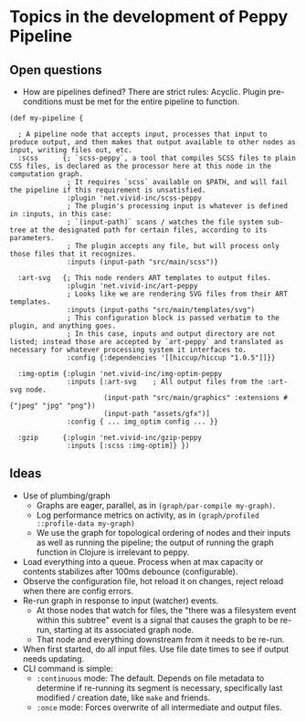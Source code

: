 # Topics in the development of Peppy Pipeline

## Open questions
- How are pipelines defined?
  There are strict rules: Acyclic. Plugin pre-conditions must be met for the entire pipeline to function.
```
(def my-pipeline {

  ; A pipeline node that accepts input, processes that input to produce output, and then makes that output available to other nodes as input, writing files out, etc.
  :scss      {; `scss-peppy`, a tool that compiles SCSS files to plain CSS files, is declared as the processor here at this node in the computation graph.
              ; It requires `scss` available on $PATH, and will fail the pipeline if this requirement is unsatisfied.
              :plugin 'net.vivid-inc/scss-peppy
              ; The plugin's processing input is whatever is defined in :inputs, in this case:
              ; `(input-path)` scans / watches the file system sub-tree at the designated path for certain files, according to its parameters.
              ; The plugin accepts any file, but will process only those files that it recognizes.
              :inputs (input-path "src/main/scss")}

  :art-svg   {; This node renders ART templates to output files.
              :plugin 'net.vivid-inc/art-peppy
              ; Looks like we are rendering SVG files from their ART templates.
              :inputs (input-paths "src/main/templates/svg")
              ; This configuration block is passed verbatim to the plugin, and anything goes.
              ; In this case, inputs and output directory are not listed; instead those are accepted by `art-peppy` and translated as necessary for whatever processing system it interfaces to.
              :config {:dependencies '[[hiccup/hiccup "1.0.5"]]}}

  :img-optim {:plugin 'net.vivid-inc/img-optim-peppy
              :inputs [:art-svg    ; All output files from the :art-svg node.
                       (input-path "src/main/graphics" :extensions #{"jpeg" "jpg" "png"})
                       (input-path "assets/gfx")]
              :config { ... img_optim config ... }}

  :gzip      {:plugin 'net.vivid-inc/gzip-peppy
              :inputs [:scss :img-optim]} })
```

## Ideas
- Use of plumbing/graph
  - Graphs are eager, parallel, as in `(graph/par-compile my-graph)`.
  - Log performance metrics on activity, as in `(graph/profiled ::profile-data my-graph)`
  - We use the graph for topological ordering of nodes and their inputs as well as running the pipeline; the output of running the graph function in Clojure is irrelevant to peppy.
- Load everything into a queue. Process when at max capacity or contents stabilizes after 100ms debounce (configurable).
- Observe the configuration file, hot reload it on changes, reject reload when there are config errors.
- Re-run graph in response to input (watcher) events.
  - At those nodes that watch for files, the "there was a filesystem event within this subtree" event is a signal that causes the graph to be re-run, starting at its associated graph node.
  - That node and everything downstream from it needs to be re-run.
- When first started, do all input files. Use file date times to see if output needs updating.
- CLI command is simple:
  - `:continuous` mode: The default. Depends on file metadata to determine if re-running its segment is necessary, specifically last modified / creation date, like `make` and friends.
  - `:once` mode: Forces overwrite of all intermediate and output files.
